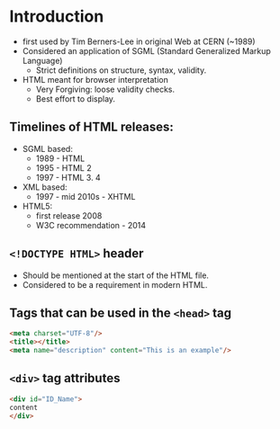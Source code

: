 # Introduction
- first used by Tim Berners-Lee in original Web at CERN (~1989)
- Considered an application of SGML (Standard Generalized Markup Language)
	- Strict definitions on structure, syntax, validity.
 - HTML meant for browser interpretation
	 - Very Forgiving: loose validity checks.
	 - Best effort to display.

## Timelines of HTML releases:
- SGML based:
	- 1989 - HTML
	- 1995 - HTML 2
	- 1997 - HTML 3. 4
- XML based:
	- 1997 - mid 2010s - XHTML
 - HTML5:
	 - first release 2008
	 - W3C recommendation - 2014
## `<!DOCTYPE HTML>` header
- Should be mentioned at the start of the HTML file.
- Considered to be a requirement in modern HTML. 
## Tags that can be used in the `<head>` tag
```html
<meta charset="UTF-8"/>
<title></title>
<meta name="description" content="This is an example"/>
```

## `<div>` tag attributes
```html
<div id="ID_Name">
content
</div>
```